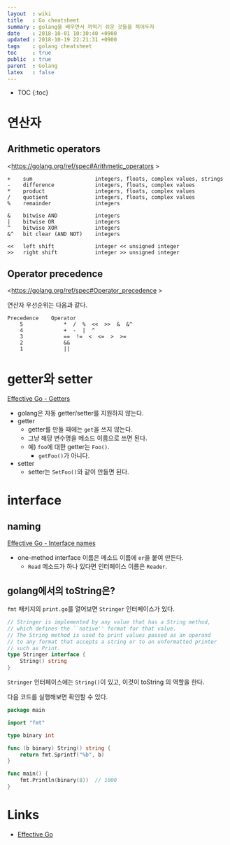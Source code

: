 ```yaml
---
layout  : wiki
title   : Go cheatsheet
summary : golang을 배우면서 까먹기 쉬운 것들을 적어두자
date    : 2018-10-01 10:30:40 +0900
updated : 2018-10-19 22:21:31 +0900
tags    : golang cheatsheet
toc     : true
public  : true
parent  : Golang
latex   : false
---
```

* TOC
{:toc}

# 연산자

## Arithmetic operators

<https://golang.org/ref/spec#Arithmetic_operators >

```
+    sum                    integers, floats, complex values, strings
-    difference             integers, floats, complex values
*    product                integers, floats, complex values
/    quotient               integers, floats, complex values
%    remainder              integers

&    bitwise AND            integers
|    bitwise OR             integers
^    bitwise XOR            integers
&^   bit clear (AND NOT)    integers

<<   left shift             integer << unsigned integer
>>   right shift            integer >> unsigned integer
```


## Operator precedence

<https://golang.org/ref/spec#Operator_precedence >

연산자 우선순위는 다음과 같다.

```
Precedence    Operator
    5             *  /  %  <<  >>  &  &^
    4             +  -  |  ^
    3             ==  !=  <  <=  >  >=
    2             &&
    1             ||
```






# getter와 setter

[Effective Go - Getters](https://golang.org/doc/effective_go.html?#Getters )

* golang은 자동 getter/setter를 지원하지 않는다.
* getter
    * getter를 만들 때에는 `get`을 쓰지 않는다.
    * 그냥 해당 변수명을 메소드 이름으로 쓰면 된다.
    * 예) `foo`에 대한 getter는 `Foo()`.
        * `getFoo()`가 아니다.
* setter
    * setter는 `SetFoo()`와 같이 만들면 된다.

# interface

## naming

[Effective Go - Interface names](https://golang.org/doc/effective_go.html?#interface-names )

* one-method interface 이름은 메소드 이름에 `er`을 붙여 만든다.
    * `Read` 메소드가 하나 있다면 인터페이스 이름은 `Reader`.


## golang에서의 toString은?

`fmt` 패키지의 `print.go`를 열어보면 `Stringer` 인터페이스가 있다.

```go
// Stringer is implemented by any value that has a String method,
// which defines the ``native'' format for that value.
// The String method is used to print values passed as an operand
// to any format that accepts a string or to an unformatted printer
// such as Print.
type Stringer interface {
	String() string
}
```

`Stringer` 인터페이스에는 `String()`이 있고, 이것이 toString 의 역할을 한다.

다음 코드를 실행해보면 확인할 수 있다.

```go
package main

import "fmt"

type binary int

func (b binary) String() string {
	return fmt.Sprintf("%b", b)
}

func main() {
	fmt.Println(binary(8))  // 1000
}
```


# Links

* [Effective Go](https://golang.org/doc/effective_go.html )

